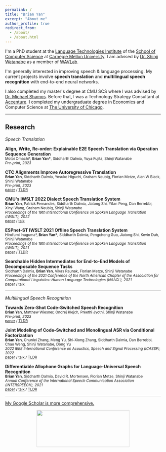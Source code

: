 ```yaml
---
permalink: /
title: "Brian Yan"
excerpt: "About me"
author_profile: true
redirect_from: 
  - /about/
  - /about.html
---
```

I'm a PhD student at the [Language Technologies Institute](https://lti.cs.cmu.edu) of the [School of Computer Science](https://cs.cmu.edu) at [Carnegie Mellon University](https://cmu.edu). I am advised by [Dr. Shinji Watanabe](https://sites.google.com/view/shinjiwatanabe) as a member of [WAVLab](https://shinjiwlab.github.io).

I'm generally interested in improving speech & language processing. My current projects involve **speech translation** and **multilingual speech recognition** with end-to-end neural networks.

I also completed my master's degree at CMU SCS where I was advised by [Dr. Michael Shamos](http://euro.ecom.cmu.edu/shamos.html). Before that, I was a Technology Strategy Consultant at [Accenture](https://accenture.com/strategy/consulting). I completed my undergraduate degree in Economics and Computer Science at [The University of Chicago](https://uchicago.edu).

***

## Research

*Speech Translation*

**Align, Write, Re-order: Explainable E2E Speech Translation via Operation Sequence Generation**\
<sub>Motoi Omachi\*, **Brian Yan\***, Siddharth Dalmia, Yuya Fujita, Shinji Watanabe</sub>\
<sub>*Pre-print, 2023*</sub>

**CTC Alignments Improve Autoregressive Translation**\
<sub>**Brian Yan**, Siddharth Dalmia, Yosuke Higuchi, Graham Neubig, Florian Metze, Alan W Black, Shinji Watanabe</sub>\
<sub>*Pre-print, 2023*</sub>\
<sub>[paper](https://arxiv.org/abs/2210.05200) / [TLDR](https://twitter.com/brianyan918/status/1580309616122290176?s=20&t=kZAycuSKXZ6CuCoDR8nLrA)</sub>

**CMU's IWSLT 2022 Dialect Speech Translation System**\
<sub>**Brian Yan**, Patrick Fernandes, Siddharth Dalmia, Jiatong Shi, Yifan Peng, Dan Berrebbi, Xinyi Wang, Graham Neubig, Shinji Watanabe</sub>\
<sub>*Proceedings of the 19th International Conference on Spoken Language Translation (IWSLT), 2022*</sub>\
<sub>[paper](https://aclanthology.org/2022.iwslt-1.27/) / [talk](https:assets/yan2022cmu.pdf)</sub>

**ESPnet-ST IWSLT 2021 Offline Speech Translation System**\
<sub>Hirofumi Inaguma\*, **Brian Yan\***, Siddharth Dalmia, Pengcheng Guo, Jiatong Shi, Kevin Duh, Shinji Watanabe</sub>\
<sub>*Proceedings of the 18th International Conference on Spoken Language Translation (IWSLT), 2021*</sub>\
<sub>[paper](https://arxiv.org/abs/2107.00636) / [TLDR](https://twitter.com/brianyan918/status/1423341460359950344?s=20&t=kZAycuSKXZ6CuCoDR8nLrA)</sub>

**Searchable Hidden Intermediates for End-to-End Models of Decomposable Sequence Tasks**\
<sub>Siddharth Dalmia, **Brian Yan**, Vikas Raunak, Florian Metze, Shinji Watanabe</sub>\
<sub>*Proceedings of the 2021 Conference of the North American Chapter of the Association for Computational Linguistics: Human Language Technologies (NAACL), 2021*</sub>\
<sub>[paper](https://arxiv.org/abs/2105.00573) / [talk](https:assets/dalmia2021searchable.pdf)</sub>

***

*Multilingual Speech Recognition*

**Towards Zero-Shot Code-Switched Speech Recognition**\
<sub>**Brian Yan**, Matthew Wiesner, Ondrej Klejch, Preethi Jyothi, Shinji Watanabe</sub>\
<sub>*Pre-print, 2023*</sub>\
<sub>[paper](https://arxiv.org/abs/2211.01458) / [TLDR](https://twitter.com/brianyan918/status/1588331136807100416?s=20&t=kZAycuSKXZ6CuCoDR8nLrA)</sub>

**Joint Modeling of Code-Switched and Monolingual ASR via Conditional Factorization**\
<sub>**Brian Yan**, Chunlei Zhang, Meng Yu, Shi-Xiong Zhang, Siddharth Dalmia, Dan Berrebbi, Chao Weng, Shinji Watanabe, Dong Yu</sub>\
<sub>*2022 IEEE International Conference on Acoustics, Speech and Signal Processing (ICASSP), 2022*</sub>\
<sub>[paper](https://arxiv.org/abs/2111.15016) / [talk](https:assets/yan2022joint.pdf) / [TLDR](https://twitter.com/brianyan918/status/1466494724144046085?s=20&t=kZAycuSKXZ6CuCoDR8nLrA)</sub>

**Differentiable Allophone Graphs for Language-Universal Speech Recognition**\
<sub>**Brian Yan**, Siddharth Dalmia, David R. Mortensen, Florian Metze, Shinji Watanabe</sub>\
<sub>*Annual Conference of the International Speech Communication Association (INTERSPEECH), 2021*</sub>\
<sub>[paper](https://arxiv.org/abs/2107.11628) / [talk](https:assets/yan2021differentiable.pdf) / [TLDR](https://twitter.com/brianyan918/status/1420860185632022531?s=20&t=kZAycuSKXZ6CuCoDR8nLrA)</sub>

***

[My Google Scholar is more comprehensive.](https://scholar.google.com/citations?user=Pn3DcuUAAAAJ&hl=en)

<p align="center">
  <img width="300" height="120" src="https:assets/wavlab.png">
</p>
